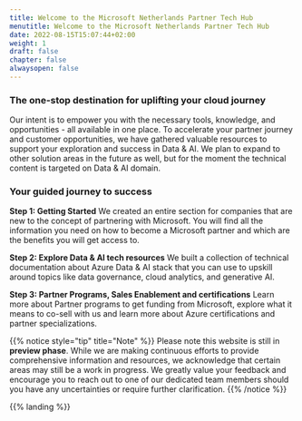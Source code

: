 ```yaml
---
title: Welcome to the Microsoft Netherlands Partner Tech Hub
menutitle: Welcome to the Microsoft Netherlands Partner Tech Hub
date: 2022-08-15T15:07:44+02:00
weight: 1
draft: false
chapter: false
alwaysopen: false
---
```


### The one-stop destination for uplifting your cloud journey

Our intent is to empower you with the necessary tools, knowledge, and opportunities - all available in one place.
To accelerate your partner journey and customer opportunities, we have gathered valuable resources to support your exploration and success in Data & AI. We plan to expand to other solution areas in the future as well, but for the moment the technical content is targeted on Data & AI domain.

### Your guided journey to success

**Step 1: Getting Started**
We created an entire section for companies that are new to the concept of partnering with Microsoft. You will find all the information you need on how to become a Microsoft partner and which are the benefits you will get access to. 

**Step 2: Explore Data & AI tech resources**
We built a collection of technical documentation about Azure Data & AI stack that you can use to upskill around topics like data governance, cloud analytics, and generative AI.

**Step 3: Partner Programs, Sales Enablement and certifications**
Learn more about Partner programs to get funding from  Microsoft, explore what it means to co-sell with us and learn more about Azure certifications and partner specializations.

{{% notice style="tip" title="Note" %}}
Please note this website is still in **preview phase**. While we are making continuous efforts to provide comprehensive information and resources, we acknowledge that certain areas may still be a work in progress.
We greatly value your feedback and encourage you to reach out to one of our dedicated team members should you have any uncertainties or require further clarification.
{{% /notice %}}

{{% landing %}}